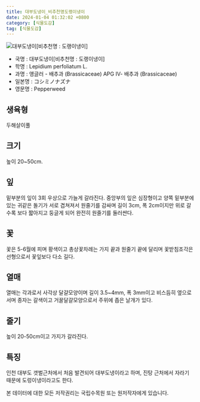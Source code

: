 ```yaml
---
title: 대부도냉이_비추천명도랭이냉이
date: 2024-01-04 01:32:02 +0800
category: [식물도감]
tag: [식물도감]
---
```




![대부도냉이[비추천명 : 도랭이냉이]](/fileUpload/plants/basic/Brassicaceae/Lepidium/8548/8548_20230911160403604files_th2.jpg)
- 국명 : 대부도냉이[비추천명 : 도랭이냉이]
- 학명 : Lepidium perfoliatum L.
- 과명 : 앵글러 - 배추과 (Brassicaceae) APG Ⅳ- 배추과 (Brassicaceae)
- 일본명 : コシミノナズナ
- 영문명 : Pepperweed


## 생육형
두해살이풀
## 크기
높이 20~50cm.
## 잎
밑부분의 잎이 3회 우상으로 가늘게 갈라진다. 중앙부의 잎은 심장형이고 양쪽 밑부분에 있는 귀같은 돌기가 서로 겹쳐져서 원줄기를 감싸며 길이 3cm, 폭 2cm이지만 위로 갈수록 보다 짧아지고 둥글게 되어 완전히 원줄기를 둘러싼다.
## 꽃
꽃은 5-6월에 피며 황색이고 총상꽃차례는 가지 끝과 원줄기 끝에 달리며 꽃받침조각은 선형으로서 꽃잎보다 다소 길다.
## 열매
열매는 각과로서 사각상 달걀모양이며 길이 3.5~4mm, 폭 3mm이고 비스듬히 옆으로 서며 종자는 갈색이고 거꿀달걀모양으로서 주위에 좁은 날개가 있다.
## 줄기
높이 20-50cm이고 가지가 갈라진다.
## 특징
인천 대부도 갯벌근처에서 처음 발견되어 대부도냉이라고 하며, 진탕 근처에서 자라기 때문에 도렁이냉이라고도 한다.






본 데이터에 대한 모든 저작권리는 국립수목원 또는 원저작자에게 있습니다.
